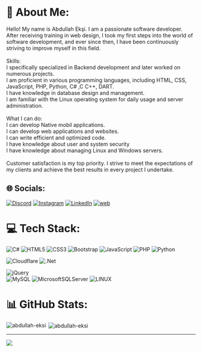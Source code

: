 # 💫 About Me:
Hello! My name is Abdullah Ekşi. I am a passionate software developer. After receiving training in web design, I took my first steps into the world of software development, and ever since then, I have been continuously striving to improve myself in this field.<br><br>Skills:<br>I specifically specialized in Backend development and later worked on numerous projects.<br>I am proficient in various programming languages, including HTML, CSS, JavaScript, PHP, Python,  C# ,C C++, DART.<br>I have knowledge in database design and management.<br>I am familiar with the Linux operating system for daily usage and server administration.<br><br>What I can do:<br>I can develop Native mobil applications.<br>I can develop web applications and websites.<br>I can write efficient and optimized code.<br>I have knowledge about user and system security
<br>I have knowledge about managing Linux and Windows servers.<br><br>Customer satisfaction is my top priority. I strive to meet the expectations of my clients and achieve the best results in every project I undertake.


## 🌐 Socials:
[![Discord](https://img.shields.io/badge/Discord-%237289DA.svg?logo=discord&logoColor=white)](https://discord.gg/5UjbND9wd3)
 [![Instagram](https://img.shields.io/badge/Instagram-%23E4405F.svg?logo=Instagram&logoColor=white)](https://www.instagram.com/algorithm_magician/)
 [![LinkedIn](https://img.shields.io/badge/LinkedIn-%230077B5.svg?logo=linkedin&logoColor=white)](https://linkedin.com/in/abdullah-ekşi)
 [![web](https://cdn-icons-png.flaticon.com/32/2721/2721725.png )](https://abdullaheksi.com.tr)

# 💻 Tech Stack:
![C#](https://img.shields.io/badge/c%23-%23239120.svg?style=for-the-badge&logo=c-sharp&logoColor=white)
![HTML5](https://img.shields.io/badge/html5-%23E34F26.svg?style=for-the-badge&logo=html5&logoColor=white)
![CSS3](https://img.shields.io/badge/css3-%231572B6.svg?style=for-the-badge&logo=css3&logoColor=white)
![Bootstrap](https://img.shields.io/badge/bootstrap-%23563D7C.svg?style=for-the-badge&logo=bootstrap&logoColor=white)
![JavaScript](https://img.shields.io/badge/javascript-%23323330.svg?style=for-the-badge&logo=javascript&logoColor=%23F7DF1E)
 ![PHP](https://img.shields.io/badge/php-%23777BB4.svg?style=for-the-badge&logo=php&logoColor=white)
 ![Python](https://img.shields.io/badge/python-3670A0?style=for-the-badge&logo=python&logoColor=ffdd54)

 ![Cloudflare](https://img.shields.io/badge/Cloudflare-F38020?style=for-the-badge&logo=Cloudflare&logoColor=white)
![.Net](https://img.shields.io/badge/.NET-5C2D91?style=for-the-badge&logo=.net&logoColor=white)

![jQuery](https://img.shields.io/badge/jquery-%230769AD.svg?style=for-the-badge&logo=jquery&logoColor=white)   
![MySQL](https://img.shields.io/badge/mysql-%2300f.svg?style=for-the-badge&logo=mysql&logoColor=white)
![MicrosoftSQLServer](https://img.shields.io/badge/Microsoft%20SQL%20Sever-CC2927?style=for-the-badge&logo=microsoft%20sql%20server&logoColor=white)
![LINUX](https://img.shields.io/badge/Linux-FCC624?style=for-the-badge&logo=linux&logoColor=black)
# 📊 GitHub Stats:


<p><img align="left" src="https://github-readme-stats.vercel.app/api/top-langs?username=abdullah-eksi&show_icons=true&locale=en&layout=compact" alt="abdullah-eksi" /></p>

<p>&nbsp;<img align="center" src="https://github-readme-stats.vercel.app/api?username=abdullah-eksi&show_icons=true&locale=en" alt="abdullah-eksi" /></p>

---
[![](https://visitcount.itsvg.in/api?id=abdullah-eksi&icon=7&color=5)](https://visitcount.itsvg.in)
